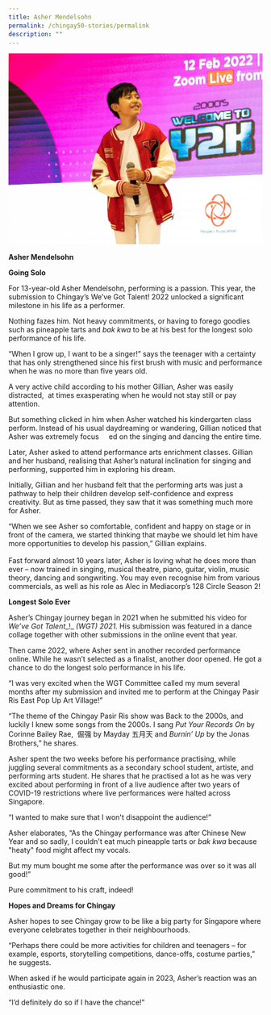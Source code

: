 ```yaml
---
title: Asher Mendelsohn
permalink: /chingay50-stories/permalink
description: ""
---
```

![Asher Mendelsohn](/images/Chingay50%20Stories/OurChingay50Stories%20-%20Asher%20Mendelsohn.jpeg)

**Asher Mendelsohn**

**Going Solo**

For 13-year-old Asher Mendelsohn, performing is a passion. This year, the submission to Chingay’s We’ve Got Talent! 2022 unlocked a significant milestone in his life as a performer.

Nothing fazes him. Not heavy commitments, or having to forego goodies such as pineapple tarts and _bak kwa_ to be at his best for the longest solo performance of his life.

“When I grow up, I want to be a singer!” says the teenager with a certainty that has only strengthened since his first brush with music and performance when he was no more than five years old.

A very active child according to his mother Gillian, Asher was easily distracted,  at times exasperating when he would not stay still or pay attention.  
  
But something clicked in him when Asher watched his kindergarten class perform. Instead of his usual daydreaming or wandering, Gillian noticed that Asher was extremely focus     ed on the singing and dancing the entire time.  
  
Later, Asher asked to attend performance arts enrichment classes. Gillian and her husband, realising that Asher’s natural inclination for singing and performing, supported him in exploring his dream.  
  

Initially, Gillian and her husband felt that the performing arts was just a pathway to help their children develop self-confidence and express creativity. But as time passed, they saw that it was something much more for Asher.  
  
“When we see Asher so comfortable, confident and happy on stage or in front of the camera, we started thinking that maybe we should let him have more opportunities to develop his passion,” Gillian explains.  
   
Fast forward almost 10 years later, Asher is loving what he does more than ever – now trained in singing, musical theatre, piano, guitar, violin, music theory, dancing and songwriting. You may even recognise him from various commercials, as well as his role as Alec in Mediacorp’s 128 Circle Season 2!  

**Longest Solo Ever** 

Asher’s Chingay journey began in 2021 when he submitted his video for _We’ve Got Talent__!_ _(WGT) 2021._ His submission was featured in a dance collage together with other submissions in the online event that year.  
  
Then came 2022, where Asher sent in another recorded performance online. While he wasn’t selected as a finalist, another door opened. He got a chance to do the longest solo performance in his life.

“I was very excited when the WGT Committee called my mum several months after my submission and invited me to perform at the Chingay Pasir Ris East Pop Up Art Village!”  
  
“The theme of the Chingay Pasir Ris show was Back to the 2000s, and luckily I knew some songs from the 2000s. I sang _Put Your Records On_ by Corinne Bailey Rae,  倔强 by Mayday 五月天 and _Burnin’ Up_ by the Jonas Brothers,” he shares.

Asher spent the two weeks before his performance practising, while juggling several commitments as a secondary school student, artiste, and performing arts student. He shares that he practised a lot as he was very excited about performing in front of a live audience after two years of COVID-19 restrictions where live performances were halted across Singapore.  
  
“I wanted to make sure that I won't disappoint the audience!”

Asher elaborates, “As the Chingay performance was after Chinese New Year and so sadly, I couldn't eat much pineapple tarts or _bak kwa_ because "heaty" food might affect my vocals.  
  

But my mum bought me some after the performance was over so it was all good!”  
  
Pure commitment to his craft, indeed!

**Hopes and Dreams for Chingay**  
  
Asher hopes to see Chingay grow to be like a big party for Singapore where everyone celebrates together in their neighbourhoods.  
  
“Perhaps there could be more activities for children and teenagers – for example, esports, storytelling competitions, dance-offs, costume parties,” he suggests.  
  

When asked if he would participate again in 2023, Asher’s reaction was an enthusiastic one.  
  
“I’d definitely do so if I have the chance!”